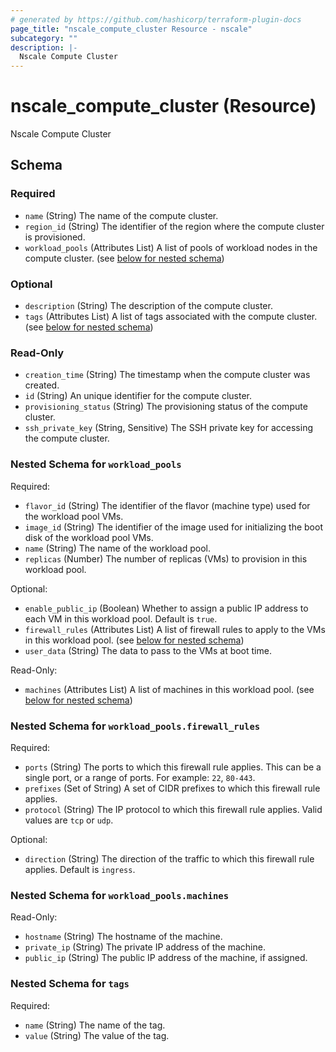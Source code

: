 ```yaml
---
# generated by https://github.com/hashicorp/terraform-plugin-docs
page_title: "nscale_compute_cluster Resource - nscale"
subcategory: ""
description: |-
  Nscale Compute Cluster
---
```


# nscale_compute_cluster (Resource)

Nscale Compute Cluster



<!-- schema generated by tfplugindocs -->
## Schema

### Required

- `name` (String) The name of the compute cluster.
- `region_id` (String) The identifier of the region where the compute cluster is provisioned.
- `workload_pools` (Attributes List) A list of pools of workload nodes in the compute cluster. (see [below for nested schema](#nestedatt--workload_pools))

### Optional

- `description` (String) The description of the compute cluster.
- `tags` (Attributes List) A list of tags associated with the compute cluster. (see [below for nested schema](#nestedatt--tags))

### Read-Only

- `creation_time` (String) The timestamp when the compute cluster was created.
- `id` (String) An unique identifier for the compute cluster.
- `provisioning_status` (String) The provisioning status of the compute cluster.
- `ssh_private_key` (String, Sensitive) The SSH private key for accessing the compute cluster.

<a id="nestedatt--workload_pools"></a>
### Nested Schema for `workload_pools`

Required:

- `flavor_id` (String) The identifier of the flavor (machine type) used for the workload pool VMs.
- `image_id` (String) The identifier of the image used for initializing the boot disk of the workload pool VMs.
- `name` (String) The name of the workload pool.
- `replicas` (Number) The number of replicas (VMs) to provision in this workload pool.

Optional:

- `enable_public_ip` (Boolean) Whether to assign a public IP address to each VM in this workload pool. Default is `true`.
- `firewall_rules` (Attributes List) A list of firewall rules to apply to the VMs in this workload pool. (see [below for nested schema](#nestedatt--workload_pools--firewall_rules))
- `user_data` (String) The data to pass to the VMs at boot time.

Read-Only:

- `machines` (Attributes List) A list of machines in this workload pool. (see [below for nested schema](#nestedatt--workload_pools--machines))

<a id="nestedatt--workload_pools--firewall_rules"></a>
### Nested Schema for `workload_pools.firewall_rules`

Required:

- `ports` (String) The ports to which this firewall rule applies. This can be a single port, or a range of ports. For example: `22`, `80-443`.
- `prefixes` (Set of String) A set of CIDR prefixes to which this firewall rule applies.
- `protocol` (String) The IP protocol to which this firewall rule applies. Valid values are `tcp` or `udp`.

Optional:

- `direction` (String) The direction of the traffic to which this firewall rule applies. Default is `ingress`.


<a id="nestedatt--workload_pools--machines"></a>
### Nested Schema for `workload_pools.machines`

Read-Only:

- `hostname` (String) The hostname of the machine.
- `private_ip` (String) The private IP address of the machine.
- `public_ip` (String) The public IP address of the machine, if assigned.



<a id="nestedatt--tags"></a>
### Nested Schema for `tags`

Required:

- `name` (String) The name of the tag.
- `value` (String) The value of the tag.
